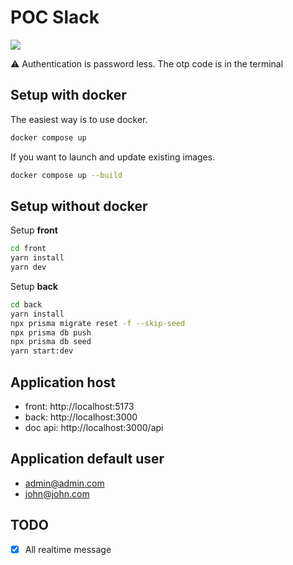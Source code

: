 # POC Slack

![](https://github.com/heryTz/novity-slack/blob/main/demo.gif)

⚠️ Authentication is password less. The otp code is in the terminal

## Setup with docker

The easiest way is to use docker.

```bash
docker compose up
```

If you want to launch and update existing images.

```bash
docker compose up --build
```

## Setup without docker

Setup **front**

```bash
cd front
yarn install
yarn dev
```

Setup **back**

```bash
cd back
yarn install
npx prisma migrate reset -f --skip-seed
npx prisma db push
npx prisma db seed
yarn start:dev
```

## Application host

- front: http://localhost:5173
- back: http://localhost:3000
- doc api: http://localhost:3000/api

## Application default user

- admin@admin.com
- john@john.com

## TODO

- [x] All realtime message
